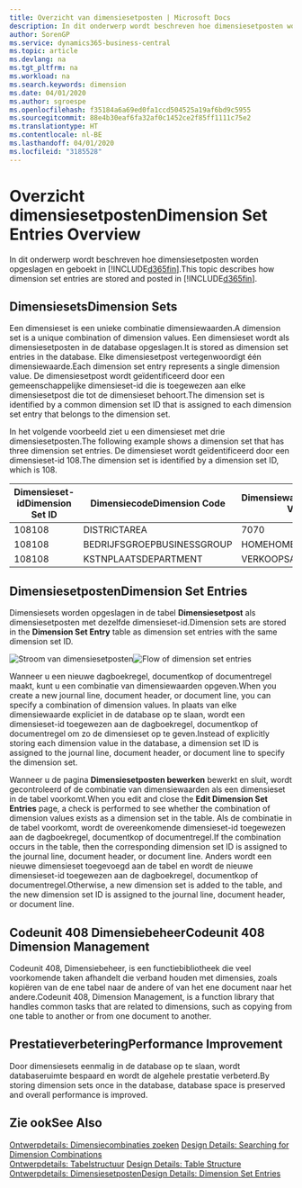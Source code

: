 ```yaml
---
title: Overzicht van dimensiesetposten | Microsoft Docs
description: In dit onderwerp wordt beschreven hoe dimensiesetposten worden opgeslagen en geboekt in Dynamics 365.
author: SorenGP
ms.service: dynamics365-business-central
ms.topic: article
ms.devlang: na
ms.tgt_pltfrm: na
ms.workload: na
ms.search.keywords: dimension
ms.date: 04/01/2020
ms.author: sgroespe
ms.openlocfilehash: f35184a6a69ed0fa1ccd504525a19af6bd9c5955
ms.sourcegitcommit: 88e4b30eaf6fa32af0c1452ce2f85ff1111c75e2
ms.translationtype: HT
ms.contentlocale: nl-BE
ms.lasthandoff: 04/01/2020
ms.locfileid: "3185528"
---
```

# <a name="dimension-set-entries-overview"></a><span data-ttu-id="6f1ce-103">Overzicht dimensiesetposten</span><span class="sxs-lookup"><span data-stu-id="6f1ce-103">Dimension Set Entries Overview</span></span>
<span data-ttu-id="6f1ce-104">In dit onderwerp wordt beschreven hoe dimensiesetposten worden opgeslagen en geboekt in [!INCLUDE[d365fin](includes/d365fin_md.md)].</span><span class="sxs-lookup"><span data-stu-id="6f1ce-104">This topic describes how dimension set entries are stored and posted in [!INCLUDE[d365fin](includes/d365fin_md.md)].</span></span>  

## <a name="dimension-sets"></a><span data-ttu-id="6f1ce-105">Dimensiesets</span><span class="sxs-lookup"><span data-stu-id="6f1ce-105">Dimension Sets</span></span>  
<span data-ttu-id="6f1ce-106">Een dimensieset is een unieke combinatie dimensiewaarden.</span><span class="sxs-lookup"><span data-stu-id="6f1ce-106">A dimension set is a unique combination of dimension values.</span></span> <span data-ttu-id="6f1ce-107">Een dimensieset wordt als dimensiesetposten in de database opgeslagen.</span><span class="sxs-lookup"><span data-stu-id="6f1ce-107">It is stored as dimension set entries in the database.</span></span> <span data-ttu-id="6f1ce-108">Elke dimensiesetpost vertegenwoordigt één dimensiewaarde.</span><span class="sxs-lookup"><span data-stu-id="6f1ce-108">Each dimension set entry represents a single dimension value.</span></span> <span data-ttu-id="6f1ce-109">De dimensiesetpost wordt geïdentificeerd door een gemeenschappelijke dimensieset-id die is toegewezen aan elke dimensiesetpost die tot de dimensieset behoort.</span><span class="sxs-lookup"><span data-stu-id="6f1ce-109">The dimension set is identified by a common dimension set ID that is assigned to each dimension set entry that belongs to the dimension set.</span></span>  

<span data-ttu-id="6f1ce-110">In het volgende voorbeeld ziet u een dimensieset met drie dimensiesetposten.</span><span class="sxs-lookup"><span data-stu-id="6f1ce-110">The following example shows a dimension set that has three dimension set entries.</span></span> <span data-ttu-id="6f1ce-111">De dimensieset wordt geïdentificeerd door een dimensieset-id 108.</span><span class="sxs-lookup"><span data-stu-id="6f1ce-111">The dimension set is identified by a dimension set ID, which is 108.</span></span>  

|<span data-ttu-id="6f1ce-112">Dimensieset-id</span><span class="sxs-lookup"><span data-stu-id="6f1ce-112">Dimension Set ID</span></span>|<span data-ttu-id="6f1ce-113">Dimensiecode</span><span class="sxs-lookup"><span data-stu-id="6f1ce-113">Dimension Code</span></span>|<span data-ttu-id="6f1ce-114">Dimensiewaardecode</span><span class="sxs-lookup"><span data-stu-id="6f1ce-114">Dimension Value Code</span></span>|<span data-ttu-id="6f1ce-115">Dimensiewaardenaam</span><span class="sxs-lookup"><span data-stu-id="6f1ce-115">Dimension Value Name</span></span>|  
|----------------------|--------------------|--------------------------|--------------------------|  
|<span data-ttu-id="6f1ce-116">108</span><span class="sxs-lookup"><span data-stu-id="6f1ce-116">108</span></span>|<span data-ttu-id="6f1ce-117">DISTRICT</span><span class="sxs-lookup"><span data-stu-id="6f1ce-117">AREA</span></span>|<span data-ttu-id="6f1ce-118">70</span><span class="sxs-lookup"><span data-stu-id="6f1ce-118">70</span></span>|<span data-ttu-id="6f1ce-119">Noord-Amerika</span><span class="sxs-lookup"><span data-stu-id="6f1ce-119">America North</span></span>|  
|<span data-ttu-id="6f1ce-120">108</span><span class="sxs-lookup"><span data-stu-id="6f1ce-120">108</span></span>|<span data-ttu-id="6f1ce-121">BEDRIJFSGROEP</span><span class="sxs-lookup"><span data-stu-id="6f1ce-121">BUSINESSGROUP</span></span>|<span data-ttu-id="6f1ce-122">HOME</span><span class="sxs-lookup"><span data-stu-id="6f1ce-122">HOME</span></span>|<span data-ttu-id="6f1ce-123">Home</span><span class="sxs-lookup"><span data-stu-id="6f1ce-123">Home</span></span>|  
|<span data-ttu-id="6f1ce-124">108</span><span class="sxs-lookup"><span data-stu-id="6f1ce-124">108</span></span>|<span data-ttu-id="6f1ce-125">KSTNPLAATS</span><span class="sxs-lookup"><span data-stu-id="6f1ce-125">DEPARTMENT</span></span>|<span data-ttu-id="6f1ce-126">VERKOOP</span><span class="sxs-lookup"><span data-stu-id="6f1ce-126">SALES</span></span>|<span data-ttu-id="6f1ce-127">Verkoop</span><span class="sxs-lookup"><span data-stu-id="6f1ce-127">Sales</span></span>|  

## <a name="dimension-set-entries"></a><span data-ttu-id="6f1ce-128">Dimensiesetposten</span><span class="sxs-lookup"><span data-stu-id="6f1ce-128">Dimension Set Entries</span></span>  
<span data-ttu-id="6f1ce-129">Dimensiesets worden opgeslagen in de tabel **Dimensiesetpost** als dimensiesetposten met dezelfde dimensieset-id.</span><span class="sxs-lookup"><span data-stu-id="6f1ce-129">Dimension sets are stored in the **Dimension Set Entry** table as dimension set entries with the same dimension set ID.</span></span>  

<span data-ttu-id="6f1ce-130">![Stroom van dimensiesetposten](media/dimensionentrynav7.png "Stroom van dimensiesetposten")</span><span class="sxs-lookup"><span data-stu-id="6f1ce-130">![Flow of dimension set entries](media/dimensionentrynav7.png "Flow of dimension set entries")</span></span>  

<span data-ttu-id="6f1ce-131">Wanneer u een nieuwe dagboekregel, documentkop of documentregel maakt, kunt u een combinatie van dimensiewaarden opgeven.</span><span class="sxs-lookup"><span data-stu-id="6f1ce-131">When you create a new journal line, document header, or document line, you can specify a combination of dimension values.</span></span> <span data-ttu-id="6f1ce-132">In plaats van elke dimensiewaarde expliciet in de database op te slaan, wordt een dimensieset-id toegewezen aan de dagboekregel, documentkop of documentregel om zo de dimensieset op te geven.</span><span class="sxs-lookup"><span data-stu-id="6f1ce-132">Instead of explicitly storing each dimension value in the database, a dimension set ID is assigned to the journal line, document header, or document line to specify the dimension set.</span></span>  

<span data-ttu-id="6f1ce-133">Wanneer u de pagina **Dimensiesetposten bewerken** bewerkt en sluit, wordt gecontroleerd of de combinatie van dimensiewaarden als een dimensieset in de tabel voorkomt.</span><span class="sxs-lookup"><span data-stu-id="6f1ce-133">When you edit and close the **Edit Dimension Set Entries** page, a check is performed to see whether the combination of dimension values exists as a dimension set in the table.</span></span> <span data-ttu-id="6f1ce-134">Als de combinatie in de tabel voorkomt, wordt de overeenkomende dimensieset-id toegewezen aan de dagboekregel, documentkop of documentregel.</span><span class="sxs-lookup"><span data-stu-id="6f1ce-134">If the combination occurs in the table, then the corresponding dimension set ID is assigned to the journal line, document header, or document line.</span></span> <span data-ttu-id="6f1ce-135">Anders wordt een nieuwe dimensieset toegevoegd aan de tabel en wordt de nieuwe dimensieset-id toegewezen aan de dagboekregel, documentkop of documentregel.</span><span class="sxs-lookup"><span data-stu-id="6f1ce-135">Otherwise, a new dimension set is added to the table, and the new dimension set ID is assigned to the journal line, document header, or document line.</span></span>

## <a name="codeunit-408-dimension-management"></a><span data-ttu-id="6f1ce-136">Codeunit 408 Dimensiebeheer</span><span class="sxs-lookup"><span data-stu-id="6f1ce-136">Codeunit 408 Dimension Management</span></span>
<span data-ttu-id="6f1ce-137">Codeunit 408, Dimensiebeheer, is een functiebibliotheek die veel voorkomende taken afhandelt die verband houden met dimensies, zoals kopiëren van de ene tabel naar de andere of van het ene document naar het andere.</span><span class="sxs-lookup"><span data-stu-id="6f1ce-137">Codeunit 408, Dimension Management, is a function library that handles common tasks that are related to dimensions, such as copying from one table to another or from one document to another.</span></span>

## <a name="performance-improvement"></a><span data-ttu-id="6f1ce-138">Prestatieverbetering</span><span class="sxs-lookup"><span data-stu-id="6f1ce-138">Performance Improvement</span></span>  
<span data-ttu-id="6f1ce-139">Door dimensiesets eenmalig in de database op te slaan, wordt databaseruimte bespaard en wordt de algehele prestatie verbeterd.</span><span class="sxs-lookup"><span data-stu-id="6f1ce-139">By storing dimension sets once in the database, database space is preserved and overall performance is improved.</span></span>  

## <a name="see-also"></a><span data-ttu-id="6f1ce-140">Zie ook</span><span class="sxs-lookup"><span data-stu-id="6f1ce-140">See Also</span></span>  
<span data-ttu-id="6f1ce-141">[Ontwerpdetails: Dimensiecombinaties zoeken](design-details-searching-for-dimension-combinations.md) </span><span class="sxs-lookup"><span data-stu-id="6f1ce-141">[Design Details: Searching for Dimension Combinations](design-details-searching-for-dimension-combinations.md) </span></span>  
<span data-ttu-id="6f1ce-142">[Ontwerpdetails: Tabelstructuur](design-details-table-structure.md) </span><span class="sxs-lookup"><span data-stu-id="6f1ce-142">[Design Details: Table Structure](design-details-table-structure.md) </span></span>  
[<span data-ttu-id="6f1ce-143">Ontwerpdetails: Dimensiesetposten</span><span class="sxs-lookup"><span data-stu-id="6f1ce-143">Design Details: Dimension Set Entries</span></span>](design-details-dimension-set-entries.md)   
